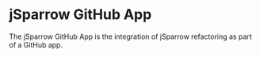 # jSparrow GitHub App

The jSparrow GitHub App is the integration of jSparrow refactoring as part of a GitHub app.
